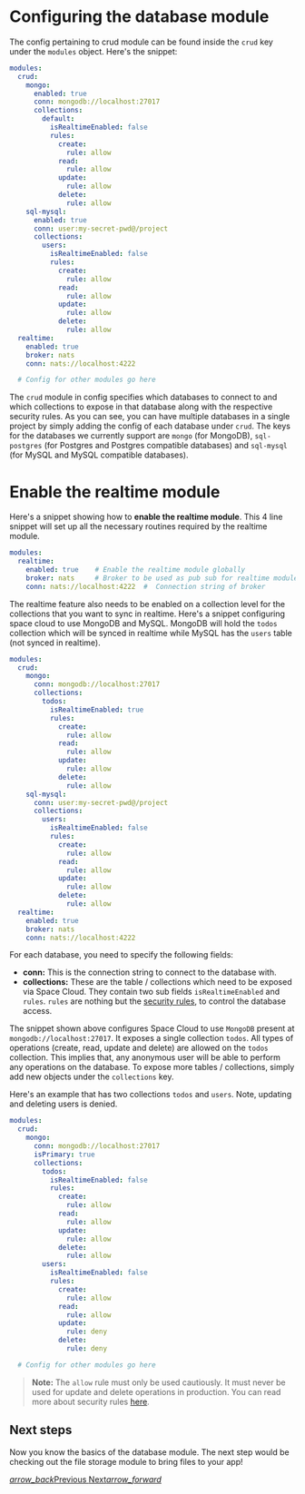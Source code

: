 # Configuring the database module

The config pertaining to crud module can be found inside the `crud` key under the `modules` object. Here's the snippet:

```yaml
modules:
  crud:
    mongo:
      enabled: true
      conn: mongodb://localhost:27017
      collections:
        default:
          isRealtimeEnabled: false
          rules:
            create:
              rule: allow
            read:
              rule: allow
            update:
              rule: allow
            delete:
              rule: allow
    sql-mysql:
      enabled: true
      conn: user:my-secret-pwd@/project
      collections:
        users:
          isRealtimeEnabled: false
          rules:
            create:
              rule: allow
            read:
              rule: allow
            update:
              rule: allow
            delete:
              rule: allow
  realtime:
    enabled: true
    broker: nats
    conn: nats://localhost:4222

  # Config for other modules go here
```

The `crud` module in config specifies which databases to connect to and which collections to expose in that database along with the respective security rules. As you can see, you can have multiple databases in a single project by simply adding the config of each database under `crud`. The keys for the databases we currently support are `mongo` (for MongoDB), `sql-postgres` (for Postgres and Postgres compatible databases) and `sql-mysql` (for MySQL and MySQL compatible databases).

# Enable the realtime module

Here's a snippet showing how to **enable the realtime module**. This 4 line snippet will set up all the necessary routines required by the realtime module.

```yaml
modules:
  realtime:
    enabled: true    # Enable the realtime module globally
    broker: nats     # Broker to be used as pub sub for realtime module
    conn: nats://localhost:4222  #  Connection string of broker 
```

The realtime feature also needs to be enabled on a collection level for the collections that you want to sync in realtime. Here's a snippet configuring space cloud to use MongoDB and MySQL. MongoDB will hold the `todos` collection which will be synced in realtime while MySQL has the `users` table (not synced in realtime).

```yaml
modules:
  crud:
    mongo:
      conn: mongodb://localhost:27017
      collections:
        todos:
          isRealtimeEnabled: true
          rules:
            create:
              rule: allow
            read:
              rule: allow
            update:
              rule: allow
            delete:
              rule: allow
    sql-mysql:
      conn: user:my-secret-pwd@/project
      collections:
        users:
          isRealtimeEnabled: false
          rules:
            create:
              rule: allow
            read:
              rule: allow
            update:
              rule: allow
            delete:
              rule: allow
  realtime:
    enabled: true
    broker: nats
    conn: nats://localhost:4222
```

For each database, you need to specify the following fields:
- **conn:** This is the connection string to connect to the database with.
- **collections:** These are the table / collections which need to be exposed via Space Cloud. They contain two sub fields `isRealtimeEnabled` and `rules`. `rules` are nothing but the [security rules](/docs/security/database), to control the database access.

The snippet shown above configures Space Cloud to use `MongoDB` present at `mongodb://localhost:27017`. It exposes a single collection `todos`. All types of operations (create, read, update and delete) are allowed on the `todos` collection. This implies that, any anonymous user will be able to perform any operations on the database. To expose more tables / collections, simply add new objects under the `collections` key.

Here's an example that has two collections `todos` and `users`. Note, updating and deleting users is denied.

```yaml
modules:
  crud:
    mongo:
      conn: mongodb://localhost:27017
      isPrimary: true
      collections:
        todos:
          isRealtimeEnabled: false
          rules:
            create:
              rule: allow
            read:
              rule: allow
            update:
              rule: allow
            delete:
              rule: allow
        users:
          isRealtimeEnabled: false
          rules:
            create:
              rule: allow
            read:
              rule: allow
            update:
              rule: deny
            delete:
              rule: deny

  # Config for other modules go here
```

> **Note:** The `allow` rule must only be used cautiously. It must never be used for update and delete operations in production. You can read more about security rules [here](/docs/security/database). 

## Next steps

Now you know the basics of the database module. The next step would be checking out the file storage module to bring files to your app!

<div class="btns-wrapper">
  <a href="/docs/database/transactions" class="waves-effect waves-light btn primary-btn-border btn-small">
    <i class="material-icons btn-with-icon">arrow_back</i>Previous
  </a>
  <a href="/docs/file-storage/overview" class="waves-effect waves-light btn primary-btn-fill btn-small">
    Next<i class="material-icons btn-with-icon">arrow_forward</i>
  </a>
</div>